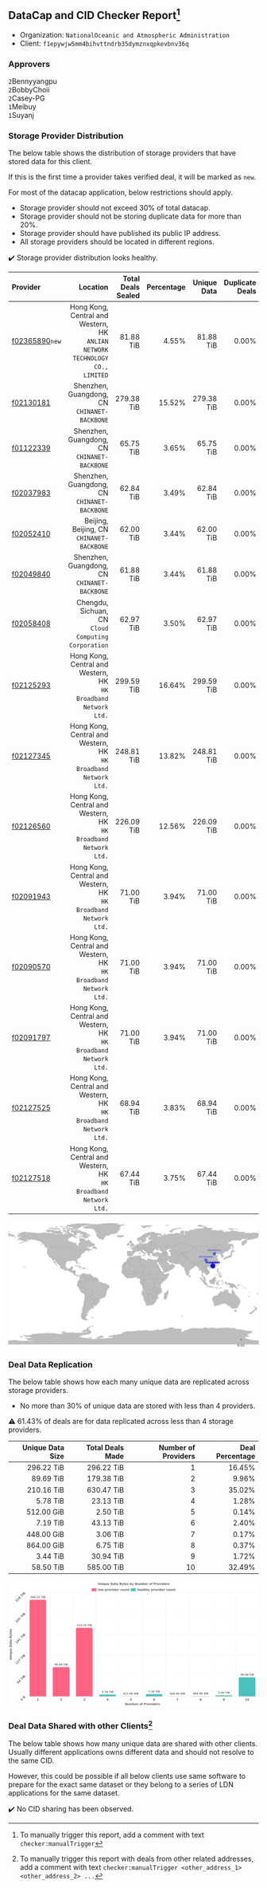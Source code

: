 ## DataCap and CID Checker Report[^1]
 - Organization: `NationalOceanic and Atmospheric Administration`
 - Client: `f1epywjw5mm4bihvttndrb35dymznxqpkevbnv36q`
### Approvers
`2`Bennyyangpu<br/>`2`BobbyChoii<br/>`2`Casey-PG<br/>`1`Meibuy<br/>`1`Suyanj

### Storage Provider Distribution
The below table shows the distribution of storage providers that have stored data for this client.

If this is the first time a provider takes verified deal, it will be marked as `new`.

For most of the datacap application, below restrictions should apply.
 - Storage provider should not exceed 30% of total datacap.
 - Storage provider should not be storing duplicate data for more than 20%.
 - Storage provider should have published its public IP address.
 - All storage providers should be located in different regions.

✔️ Storage provider distribution looks healthy.

| Provider                                                    |                                                                        Location | Total Deals Sealed | Percentage | Unique Data | Duplicate Deals |
| :---------------------------------------------------------- | ------------------------------------------------------------------------------: | -----------------: | ---------: | ----------: | --------------: |
| [f02365890](https://filfox.info/en/address/f02365890)`new`  | Hong Kong, Central and Western, HK<br/>`ANLIAN NETWORK TECHNOLOGY CO., LIMITED` |          81.88 TiB |      4.55% |   81.88 TiB |           0.00% |
| [f02130181](https://filfox.info/en/address/f02130181)       |                                 Shenzhen, Guangdong, CN<br/>`CHINANET-BACKBONE` |         279.38 TiB |     15.52% |  279.38 TiB |           0.00% |
| [f01122339](https://filfox.info/en/address/f01122339)       |                                 Shenzhen, Guangdong, CN<br/>`CHINANET-BACKBONE` |          65.75 TiB |      3.65% |   65.75 TiB |           0.00% |
| [f02037983](https://filfox.info/en/address/f02037983)       |                                 Shenzhen, Guangdong, CN<br/>`CHINANET-BACKBONE` |          62.84 TiB |      3.49% |   62.84 TiB |           0.00% |
| [f02052410](https://filfox.info/en/address/f02052410)       |                                    Beijing, Beijing, CN<br/>`CHINANET-BACKBONE` |          62.00 TiB |      3.44% |   62.00 TiB |           0.00% |
| [f02049840](https://filfox.info/en/address/f02049840)       |                                 Shenzhen, Guangdong, CN<br/>`CHINANET-BACKBONE` |          61.88 TiB |      3.44% |   61.88 TiB |           0.00% |
| [f02058408](https://filfox.info/en/address/f02058408)       |                          Chengdu, Sichuan, CN<br/>`Cloud Computing Corporation` |          62.97 TiB |      3.50% |   62.97 TiB |           0.00% |
| [f02125293](https://filfox.info/en/address/f02125293)       |              Hong Kong, Central and Western, HK<br/>`HK Broadband Network Ltd.` |         299.59 TiB |     16.64% |  299.59 TiB |           0.00% |
| [f02127345](https://filfox.info/en/address/f02127345)       |              Hong Kong, Central and Western, HK<br/>`HK Broadband Network Ltd.` |         248.81 TiB |     13.82% |  248.81 TiB |           0.00% |
| [f02126560](https://filfox.info/en/address/f02126560)       |              Hong Kong, Central and Western, HK<br/>`HK Broadband Network Ltd.` |         226.09 TiB |     12.56% |  226.09 TiB |           0.00% |
| [f02091943](https://filfox.info/en/address/f02091943)       |              Hong Kong, Central and Western, HK<br/>`HK Broadband Network Ltd.` |          71.00 TiB |      3.94% |   71.00 TiB |           0.00% |
| [f02090570](https://filfox.info/en/address/f02090570)       |              Hong Kong, Central and Western, HK<br/>`HK Broadband Network Ltd.` |          71.00 TiB |      3.94% |   71.00 TiB |           0.00% |
| [f02091797](https://filfox.info/en/address/f02091797)       |              Hong Kong, Central and Western, HK<br/>`HK Broadband Network Ltd.` |          71.00 TiB |      3.94% |   71.00 TiB |           0.00% |
| [f02127525](https://filfox.info/en/address/f02127525)       |              Hong Kong, Central and Western, HK<br/>`HK Broadband Network Ltd.` |          68.94 TiB |      3.83% |   68.94 TiB |           0.00% |
| [f02127518](https://filfox.info/en/address/f02127518)       |              Hong Kong, Central and Western, HK<br/>`HK Broadband Network Ltd.` |          67.44 TiB |      3.75% |   67.44 TiB |           0.00% |

<img src="https://raw.githubusercontent.com/data-preservation-programs/filplus-checker-assets/main/filecoin-project/filecoin-plus-large-datasets/issues/1608/1692955775628.png"/>

### Deal Data Replication
The below table shows how each many unique data are replicated across storage providers.

- No more than 30% of unique data are stored with less than 4 providers.

⚠️ 61.43% of deals are for data replicated across less than 4 storage providers.

| Unique Data Size | Total Deals Made | Number of Providers | Deal Percentage |
| ---------------: | ---------------: | ------------------: | --------------: |
|       296.22 TiB |       296.22 TiB |                   1 |          16.45% |
|        89.69 TiB |       179.38 TiB |                   2 |           9.96% |
|       210.16 TiB |       630.47 TiB |                   3 |          35.02% |
|         5.78 TiB |        23.13 TiB |                   4 |           1.28% |
|       512.00 GiB |         2.50 TiB |                   5 |           0.14% |
|         7.19 TiB |        43.13 TiB |                   6 |           2.40% |
|       448.00 GiB |         3.06 TiB |                   7 |           0.17% |
|       864.00 GiB |         6.75 TiB |                   8 |           0.37% |
|         3.44 TiB |        30.94 TiB |                   9 |           1.72% |
|        58.50 TiB |       585.00 TiB |                  10 |          32.49% |

<img src="https://raw.githubusercontent.com/data-preservation-programs/filplus-checker-assets/main/filecoin-project/filecoin-plus-large-datasets/issues/1608/1692955776454.png"/>

### Deal Data Shared with other Clients[^3]
The below table shows how many unique data are shared with other clients.
Usually different applications owns different data and should not resolve to the same CID.

However, this could be possible if all below clients use same software to prepare for the exact same dataset or they belong to a series of LDN applications for the same dataset.

✔️ No CID sharing has been observed.

[^1]: To manually trigger this report, add a comment with text `checker:manualTrigger`

[^2]: Deals from those addresses are combined into this report as they are specified with `checker:manualTrigger`

[^3]: To manually trigger this report with deals from other related addresses, add a comment with text `checker:manualTrigger <other_address_1> <other_address_2> ...`
